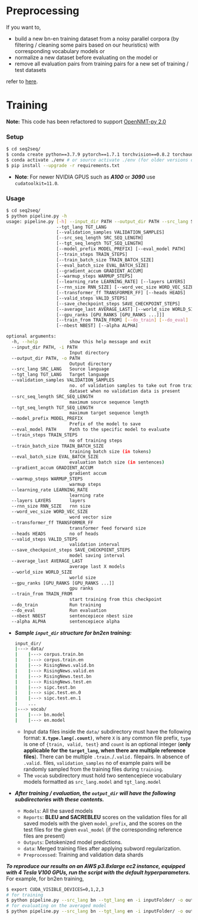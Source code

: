 # Preprocessing

If you want to,
*  build a new bn-en training dataset from a noisy parallel corpora (by filtering / cleaning some pairs based on our heuristics) with corresponding vocabulary models or
*  normalize a new dataset before evaluating on the model or
*  remove all evaluation pairs from training pairs for a new set of training / test datasets 

refer to [here](preprocessing/).

# Training

**Note:** This code has been refactored to support [OpenNMT-py 2.0](https://github.com/OpenNMT/OpenNMT-py)

### Setup

```bash
$ cd seq2seq/
$ conda create python==3.7.9 pytorch==1.7.1 torchvision==0.8.2 torchaudio==0.7.2 cudatoolkit=10.2 -c pytorch -p ./env
$ conda activate ./env # or source activate ./env (for older versions of anaconda)
$ pip install --upgrade -r requirements.txt
```
- **Note**: For newer NVIDIA GPUS such as ***A100*** or ***3090*** use `cudatoolkit=11.0`.


### Usage

```bash
$ cd seq2seq/
$ python pipeline.py -h
usage: pipeline.py [-h] --input_dir PATH --output_dir PATH --src_lang SRC_LANG
                   --tgt_lang TGT_LANG
                   [--validation_samples VALIDATION_SAMPLES]
                   [--src_seq_length SRC_SEQ_LENGTH]
                   [--tgt_seq_length TGT_SEQ_LENGTH]
                   [--model_prefix MODEL_PREFIX] [--eval_model PATH]
                   [--train_steps TRAIN_STEPS]
                   [--train_batch_size TRAIN_BATCH_SIZE]
                   [--eval_batch_size EVAL_BATCH_SIZE]
                   [--gradient_accum GRADIENT_ACCUM]
                   [--warmup_steps WARMUP_STEPS]
                   [--learning_rate LEARNING_RATE] [--layers LAYERS]
                   [--rnn_size RNN_SIZE] [--word_vec_size WORD_VEC_SIZE]
                   [--transformer_ff TRANSFORMER_FF] [--heads HEADS]
                   [--valid_steps VALID_STEPS]
                   [--save_checkpoint_steps SAVE_CHECKPOINT_STEPS]
                   [--average_last AVERAGE_LAST] [--world_size WORLD_SIZE]
                   [--gpu_ranks [GPU_RANKS [GPU_RANKS ...]]]
                   [--train_from TRAIN_FROM] [--do_train] [--do_eval]
                   [--nbest NBEST] [--alpha ALPHA]

optional arguments:
  -h, --help            show this help message and exit
  --input_dir PATH, -i PATH
                        Input directory
  --output_dir PATH, -o PATH
                        Output directory
  --src_lang SRC_LANG   Source language
  --tgt_lang TGT_LANG   Target language
  --validation_samples VALIDATION_SAMPLES
                        no. of validation samples to take out from train
                        dataset when no validation data is present
  --src_seq_length SRC_SEQ_LENGTH
                        maximum source sequence length
  --tgt_seq_length TGT_SEQ_LENGTH
                        maximum target sequence length
  --model_prefix MODEL_PREFIX
                        Prefix of the model to save
  --eval_model PATH     Path to the specific model to evaluate
  --train_steps TRAIN_STEPS
                        no of training steps
  --train_batch_size TRAIN_BATCH_SIZE
                        training batch size (in tokens)
  --eval_batch_size EVAL_BATCH_SIZE
                        evaluation batch size (in sentences)
  --gradient_accum GRADIENT_ACCUM
                        gradient accum
  --warmup_steps WARMUP_STEPS
                        warmup steps
  --learning_rate LEARNING_RATE
                        learning rate
  --layers LAYERS       layers
  --rnn_size RNN_SIZE   rnn size
  --word_vec_size WORD_VEC_SIZE
                        word vector size
  --transformer_ff TRANSFORMER_FF
                        transformer feed forward size
  --heads HEADS         no of heads
  --valid_steps VALID_STEPS
                        validation interval
  --save_checkpoint_steps SAVE_CHECKPOINT_STEPS
                        model saving interval
  --average_last AVERAGE_LAST
                        average last X models
  --world_size WORLD_SIZE
                        world size
  --gpu_ranks [GPU_RANKS [GPU_RANKS ...]]
                        gpu ranks
  --train_from TRAIN_FROM
                        start training from this checkpoint
  --do_train            Run training
  --do_eval             Run evaluation
  --nbest NBEST         sentencepiece nbest size
  --alpha ALPHA         sentencepiece alpha
```

*  ***Sample `input_dir` structure for bn2en training:***

    ```bash
    input_dir/
    |---> data/
    |    |---> corpus.train.bn
    |    |---> corpus.train.en
    |    |---> RisingNews.valid.bn
    |    |---> RisingNews.valid.en
    |    |---> RisingNews.test.bn
    |    |---> RisingNews.test.en
    |    |---> sipc.test.bn
    |    |---> sipc.test.en.0
    |    |---> sipc.test.en.1
    |    ...
    |---> vocab/
    |    |---> bn.model
    |    |---> en.model
    ```
     * Input data files inside the `data/` subdirectory must have the following format: **`X.type.lang(.count)`**, where `X` is any common file prefix, `type` is one of `{train, valid, test}` and `count` is an optional integer (**only applicable for the `target_lang`, when there are multiple reference files**). There can be multiple `.train.`/`.valid.` filepairs. In absence of `.valid.` files, `validation_samples` no of example pairs will be randomly sampled from the training files during `training`.
     * The `vocab` subdirectory must hold two sentencepiece vocabulary models formatted as `src_lang.model` and `tgt_lang.model`
 
* ***After training / evaluation, the `output_dir` will have the following subdirectories with these contents.***
   * `Models`:  All the saved models
   * `Reports`:  **BLEU and SACREBLEU** scores on the validation files for all saved models with the given `model_prefix`, and the scores on the test files for the given `eval_model` (if the corresponding reference files are present)
   * `Outputs`: Detokenized model predictions.
   * `data`: Merged training files after applying subword regularization.
  * `Preprocessed`: Training and validation data shards
   

***To reproduce our results on an AWS  p3.8xlarge ec2 instance, equipped with 4 Tesla V100 GPUs, run the script with the default hyperparameters.*** For example, for bn2en training,
```bash
$ export CUDA_VISIBLE_DEVICES=0,1,2,3
# for training
$ python pipeline.py --src_lang bn --tgt_lang en -i inputFolder/ -o outputFolder/ --model_prefix bn2en --do_train --do_eval
# for evaluating on the averaged model
$ python pipeline.py --src_lang bn --tgt_lang en -i inputFolder/ -o outputFolder/ --eval_model  outputFolder/Models/bn2en_step_111000-130000-20.pt --do_eval 
```